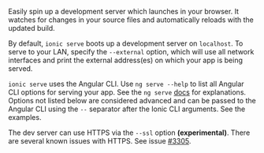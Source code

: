 Easily spin up a development server which launches in your browser. It watches for changes in your source files and automatically reloads with the updated build.

By default, `ionic serve` boots up a development server on `localhost`. To serve to your LAN, specify the `--external` option, which will use all network interfaces and print the external address(es) on which your app is being served.

`ionic serve` uses the Angular CLI. Use `ng serve --help` to list all Angular CLI options for serving your app. See the `ng serve` [docs](https://angular.io/cli/serve) for explanations. Options not listed below are considered advanced and can be passed to the Angular CLI using the `--` separator after the Ionic CLI arguments. See the examples.

The dev server can use HTTPS via the `--ssl` option **(experimental)**. There are several known issues with HTTPS. See issue [#3305](https://github.com/ionic-team/ionic-cli/issues/3305).
